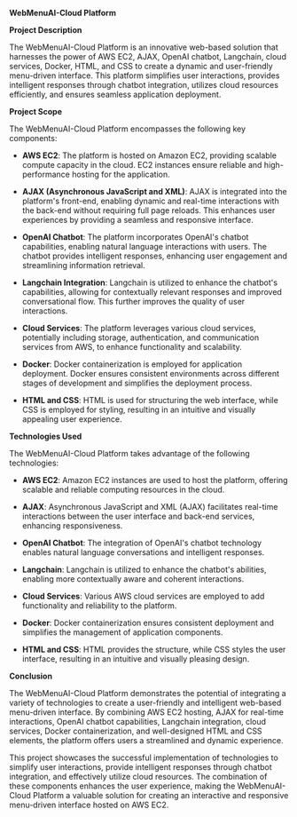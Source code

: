 **WebMenuAI-Cloud Platform**

**Project Description**

The WebMenuAI-Cloud Platform is an innovative web-based solution that harnesses the power of AWS EC2, AJAX, OpenAI chatbot, Langchain, cloud services, Docker, HTML, and CSS to create a dynamic and user-friendly menu-driven interface. This platform simplifies user interactions, provides intelligent responses through chatbot integration, utilizes cloud resources efficiently, and ensures seamless application deployment.

**Project Scope**

The WebMenuAI-Cloud Platform encompasses the following key components:

- **AWS EC2**: The platform is hosted on Amazon EC2, providing scalable compute capacity in the cloud. EC2 instances ensure reliable and high-performance hosting for the application.

- **AJAX (Asynchronous JavaScript and XML)**: AJAX is integrated into the platform's front-end, enabling dynamic and real-time interactions with the back-end without requiring full page reloads. This enhances user experiences by providing a seamless and responsive interface.

- **OpenAI Chatbot**: The platform incorporates OpenAI's chatbot capabilities, enabling natural language interactions with users. The chatbot provides intelligent responses, enhancing user engagement and streamlining information retrieval.

- **Langchain Integration**: Langchain is utilized to enhance the chatbot's capabilities, allowing for contextually relevant responses and improved conversational flow. This further improves the quality of user interactions.

- **Cloud Services**: The platform leverages various cloud services, potentially including storage, authentication, and communication services from AWS, to enhance functionality and scalability.

- **Docker**: Docker containerization is employed for application deployment. Docker ensures consistent environments across different stages of development and simplifies the deployment process.

- **HTML and CSS**: HTML is used for structuring the web interface, while CSS is employed for styling, resulting in an intuitive and visually appealing user experience.

**Technologies Used**

The WebMenuAI-Cloud Platform takes advantage of the following technologies:

- **AWS EC2**: Amazon EC2 instances are used to host the platform, offering scalable and reliable computing resources in the cloud.

- **AJAX**: Asynchronous JavaScript and XML (AJAX) facilitates real-time interactions between the user interface and back-end services, enhancing responsiveness.

- **OpenAI Chatbot**: The integration of OpenAI's chatbot technology enables natural language conversations and intelligent responses.

- **Langchain**: Langchain is utilized to enhance the chatbot's abilities, enabling more contextually aware and coherent interactions.

- **Cloud Services**: Various AWS cloud services are employed to add functionality and reliability to the platform.

- **Docker**: Docker containerization ensures consistent deployment and simplifies the management of application components.

- **HTML and CSS**: HTML provides the structure, while CSS styles the user interface, resulting in an intuitive and visually pleasing design.

**Conclusion**

The WebMenuAI-Cloud Platform demonstrates the potential of integrating a variety of technologies to create a user-friendly and intelligent web-based menu-driven interface. By combining AWS EC2 hosting, AJAX for real-time interactions, OpenAI chatbot capabilities, Langchain integration, cloud services, Docker containerization, and well-designed HTML and CSS elements, the platform offers users a streamlined and dynamic experience.

This project showcases the successful implementation of technologies to simplify user interactions, provide intelligent responses through chatbot integration, and effectively utilize cloud resources. The combination of these components enhances the user experience, making the WebMenuAI-Cloud Platform a valuable solution for creating an interactive and responsive menu-driven interface hosted on AWS EC2.
